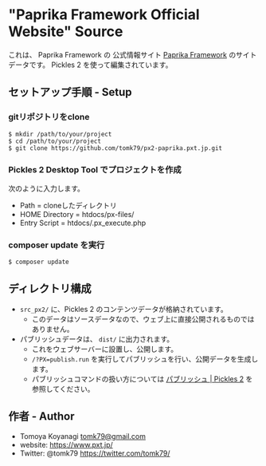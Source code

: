 "Paprika Framework Official Website" Source
=========

これは、 Paprika Framework の 公式情報サイト [Paprika Framework](https://px2-paprika.pxt.jp/) のサイトデータです。
Pickles 2 を使って編集されています。

## セットアップ手順 - Setup

### gitリポジトリをclone

```
$ mkdir /path/to/your/project
$ cd /path/to/your/project
$ git clone https://github.com/tomk79/px2-paprika.pxt.jp.git
```

### Pickles 2 Desktop Tool でプロジェクトを作成

次のように入力します。

- Path = cloneしたディレクトリ
- HOME Directory = htdocs/px-files/
- Entry Script = htdocs/.px_execute.php

### composer update を実行

```
$ composer update
```


## ディレクトリ構成

- `src_px2/` に、Pickles 2 のコンテンツデータが格納されています。
  - このデータはソースデータなので、ウェブ上に直接公開されるものではありません。
- パブリッシュデータは、 `dist/` に出力されます。
  - これをウェブサーバーに設置し、公開します。
  - `/?PX=publish.run` を実行してパブリッシュを行い、公開データを生成します。
  - パブリッシュコマンドの扱い方については [パブリッシュ | Pickles 2](https://pickles2.pxt.jp/manual/publish/) を参照してください。


## 作者 - Author

- Tomoya Koyanagi <tomk79@gmail.com>
- website: <https://www.pxt.jp/>
- Twitter: @tomk79 <https://twitter.com/tomk79/>

